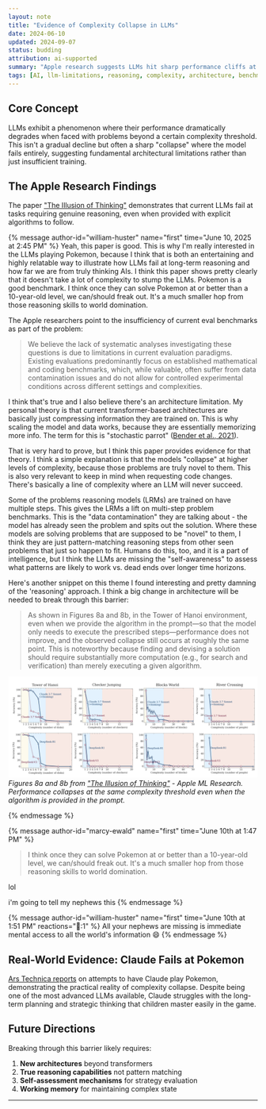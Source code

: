 ```yaml
---
layout: note
title: "Evidence of Complexity Collapse in LLMs"
date: 2024-06-10
updated: 2024-09-07
status: budding
attribution: ai-supported
summary: "Apple research suggests LLMs hit sharp performance cliffs at complexity thresholds, failing even when given explicit algorithms to follow. This suggests fundamental architectural limits."
tags: [AI, llm-limitations, reasoning, complexity, architecture, benchmarking]
---
```


## Core Concept

LLMs exhibit a phenomenon where their performance dramatically degrades when faced with problems beyond a certain complexity threshold. This isn't a gradual decline but often a sharp "collapse" where the model fails entirely, suggesting fundamental architectural limitations rather than just insufficient training.

## The Apple Research Findings

The paper ["The Illusion of Thinking"](https://ml-site.cdn-apple.com/papers/the-illusion-of-thinking.pdf) demonstrates that current LLMs fail at tasks requiring genuine reasoning, even when provided with explicit algorithms to follow.

<div class="conversation">
{% message author-id="william-huster" name="first" time="June 10, 2025 at 2:45 PM" %}
Yeah, this paper is good. This is why I'm really interested in the LLMs playing Pokemon, because I think that is both an entertaining and highly relatable way to illustrate how LLMs fail at long-term reasoning and how far we are from truly thinking AIs. I think this paper shows pretty clearly that it doesn't take a lot of complexity to stump the LLMs. Pokemon is a good benchmark. I think once they can solve Pokemon at or better than a 10-year-old level, we can/should freak out. It's a much smaller hop from those reasoning skills to world domination.

The Apple researchers point to the insufficiency of current eval benchmarks as part of the problem:

> We believe the lack of systematic analyses investigating these questions is due to limitations in current evaluation paradigms. Existing evaluations predominantly focus on established mathematical and coding benchmarks, which, while valuable, often suffer from data contamination issues and do not allow for controlled experimental conditions across different settings and complexities.

I think that's true and I also believe there's an architecture limitation. My personal theory is that current transformer-based architectures are basically just compressing information they are trained on. This is why scaling the model and data works, because they are essentially memorizing more info. The term for this is "stochastic parrot" ([Bender et al., 2021](https://dl.acm.org/doi/10.1145/3442188.3445922)).

That is very hard to prove, but I think this paper provides evidence for that theory. I think a simple explanation is that the models "collapse" at higher levels of complexity, because those problems are truly novel to them. This is also very relevant to keep in mind when requesting code changes. There's basically a line of complexity where an LLM will never succeed.

Some of the problems reasoning models (LRMs) are trained on have multiple steps. This gives the LRMs a lift on multi-step problem benchmarks. This is the "data contamination" they are talking about - the model has already seen the problem and spits out the solution. Where these models are solving problems that are supposed to be "novel" to them, I think they are just pattern-matching reasoning steps from other seen problems that just so happen to fit. Humans do this, too, and it is a part of intelligence, but I think the LLMs are missing the "self-awareness" to assess what patterns are likely to work vs. dead ends over longer time horizons.

Here's another snippet on this theme I found interesting and pretty damning of the 'reasoning' approach. I think a big change in architecture will be needed to break through this barrier:

> As shown in Figures 8a and 8b, in the Tower of Hanoi environment, even when we provide the algorithm in the prompt—so that the model only needs to execute the prescribed steps—performance does not improve, and the observed collapse still occurs at roughly the same point. This is noteworthy because finding and devising a solution should require substantially more computation (e.g., for search and verification) than merely executing a given algorithm.

![Complexity collapse in Tower of Hanoi experiments](/static/images/posts/complexity-collapse-llms/complexity-collapse-graphs.png)
_Figures 8a and 8b from ["The Illusion of Thinking"](https://ml-site.cdn-apple.com/papers/the-illusion-of-thinking.pdf) - Apple ML Research. Performance collapses at the same complexity threshold even when the algorithm is provided in the prompt._

{% endmessage %}

{% message author-id="marcy-ewald" name="first" time="June 10th at 1:47 PM" %}

> I think once they can solve Pokemon at or better than a 10-year-old level, we can/should freak out. It's a much smaller hop from those reasoning skills to world domination.

lol

i'm going to tell my nephews this
{% endmessage %}

{% message author-id="william-huster" name="first" time="June 10th at 1:51 PM" reactions="🦸:1" %}
All your nephews are missing is immediate mental access to all the world's information 😄
{% endmessage %}

</div>

## Real-World Evidence: Claude Fails at Pokemon

[Ars Technica reports](https://arstechnica.com/ai/2025/03/why-anthropics-claude-still-hasnt-beaten-pokemon/) on attempts to have Claude play Pokemon, demonstrating the practical reality of complexity collapse. Despite being one of the most advanced LLMs available, Claude struggles with the long-term planning and strategic thinking that children master easily in the game.

## Future Directions

Breaking through this barrier likely requires:

1. **New architectures** beyond transformers
2. **True reasoning capabilities** not pattern matching
3. **Self-assessment mechanisms** for strategy evaluation
4. **Working memory** for maintaining complex state

---

